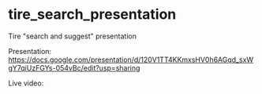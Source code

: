 tire_search_presentation
========================

Tire "search and suggest" presentation

Presentation: https://docs.google.com/presentation/d/120V1TT4KKmxsHV0h6AGqd_sxWgY7qiUzFGYs-054vBc/edit?usp=sharing

Live video:
